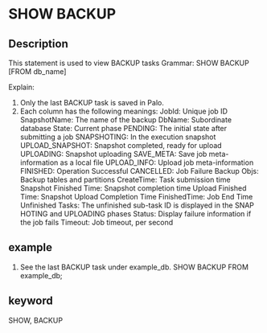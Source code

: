 <!-- 
Licensed to the Apache Software Foundation (ASF) under one
or more contributor license agreements.  See the NOTICE file
distributed with this work for additional information
regarding copyright ownership.  The ASF licenses this file
to you under the Apache License, Version 2.0 (the
"License"); you may not use this file except in compliance
with the License.  You may obtain a copy of the License at

  http://www.apache.org/licenses/LICENSE-2.0

Unless required by applicable law or agreed to in writing,
software distributed under the License is distributed on an
"AS IS" BASIS, WITHOUT WARRANTIES OR CONDITIONS OF ANY
KIND, either express or implied.  See the License for the
specific language governing permissions and limitations
under the License.
-->

# SHOW BACKUP
## Description
This statement is used to view BACKUP tasks
Grammar:
SHOW BACKUP [FROM db_name]

Explain:
1. Only the last BACKUP task is saved in Palo.
2. Each column has the following meanings:
JobId: Unique job ID
SnapshotName: The name of the backup
DbName: Subordinate database
State: Current phase
PENDING: The initial state after submitting a job
SNAPSHOTING: In the execution snapshot
UPLOAD_SNAPSHOT: Snapshot completed, ready for upload
UPLOADING: Snapshot uploading
SAVE_META: Save job meta-information as a local file
UPLOAD_INFO: Upload job meta-information
FINISHED: Operation Successful
CANCELLED: Job Failure
Backup Objs: Backup tables and partitions
CreateTime: Task submission time
Snapshot Finished Time: Snapshot completion time
Upload Finished Time: Snapshot Upload Completion Time
FinishedTime: Job End Time
Unfinished Tasks: The unfinished sub-task ID is displayed in the SNAP HOTING and UPLOADING phases
Status: Display failure information if the job fails
Timeout: Job timeout, per second

## example
1. See the last BACKUP task under example_db.
SHOW BACKUP FROM example_db;

## keyword
SHOW, BACKUP
